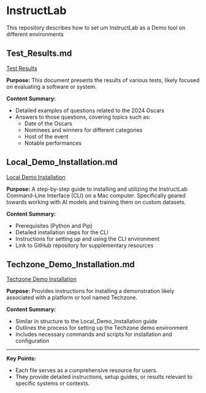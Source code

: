 # InstructLab
This repository describes how to set um InstructLab as a Demo tool on different environments

## Test_Results.md

[Test Results](https://github.ibm.com/Jan-Wardenga/InstructLab/blob/main/Test_Results.md)

**Purpose:** This document presents the results of various tests, likely focused on evaluating a software or system.

**Content Summary:**
- Detailed examples of questions related to the 2024 Oscars
- Answers to those questions, covering topics such as:
    - Date of the Oscars
    - Nominees and winners for different categories
    - Host of the event
    - Notable performances

## Local_Demo_Installation.md

[Local Demo Installation](https://github.ibm.com/Jan-Wardenga/InstructLab/blob/main/Test_Results.md)

**Purpose:** A step-by-step guide to installing and utilizing the InstructLab Command-Line Interface (CLI) on a Mac computer.  Specifically geared towards working with AI models and training them on custom datasets.

**Content Summary:**
- Prerequisites (Python and Pip)
- Detailed installation steps for the CLI
- Instructions for setting up and using the CLI environment
- Link to GitHub repository for supplementary resources

## Techzone_Demo_Installation.md

[Techzone Demo Installation](https://github.ibm.com/Jan-Wardenga/InstructLab/blob/main/Techzone_Demo_Installation.md)


**Purpose:**  Provides instructions for installing a demonstration likely associated with a platform or tool named Techzone.

**Content Summary:**
- Similar in structure to the Local_Demo_Installation guide
- Outlines the process for setting up the Techzone demo environment
- Includes necessary commands and scripts for installation and configuration


---

**Key Points:**
- Each file serves as a comprehensive resource for users.
- They provide detailed instructions, setup guides, or results relevant to specific systems or contexts. 

